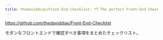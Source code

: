 ```yaml
---
title: thedaviddias/Front-End-Checklist: 🗂 The perfect Front-End Checklist for modern websites and meticulous developers
---
```


https://github.com/thedaviddias/Front-End-Checklist

モダンなフロントエンドで確認すべき事項をまとめたチェックリスト。

